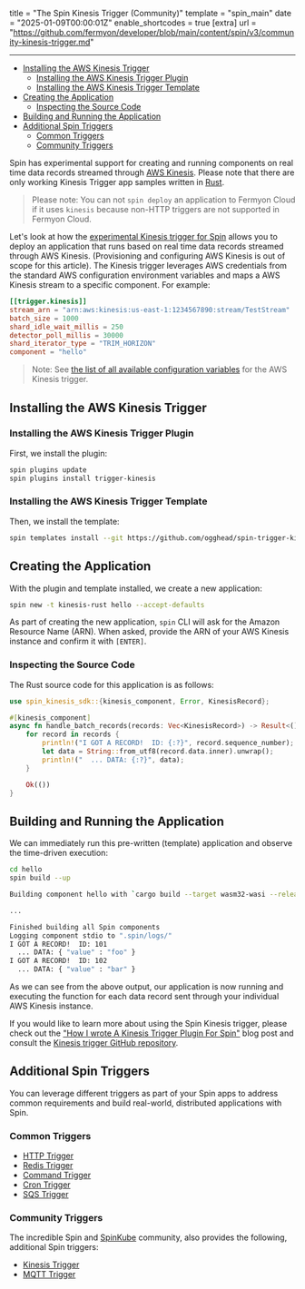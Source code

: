 title = "The Spin Kinesis Trigger (Community)"
template = "spin_main"
date = "2025-01-09T00:00:01Z"
enable_shortcodes = true
[extra]
url = "https://github.com/fermyon/developer/blob/main/content/spin/v3/community-kinesis-trigger.md"

---

- [Installing the AWS Kinesis Trigger](#installing-the-aws-kinesis-trigger)
  - [Installing the AWS Kinesis Trigger Plugin](#installing-the-aws-kinesis-trigger-plugin)
  - [Installing the AWS Kinesis Trigger Template](#installing-the-aws-kinesis-trigger-template)
- [Creating the Application](#creating-the-application)
  - [Inspecting the Source Code](#inspecting-the-source-code)
- [Building and Running the Application](#building-and-running-the-application)
- [Additional Spin Triggers](#additional-spin-triggers)
  - [Common Triggers](#common-triggers)
  - [Community Triggers](#community-triggers)


Spin has experimental support for creating and running components on real time data records streamed through [AWS Kinesis](https://docs.aws.amazon.com/streams/latest/dev/introduction.html). Please note that there are only working Kinesis Trigger app samples written in [Rust](https://github.com/ogghead/spin-trigger-kinesis).

> Please note: You can not `spin deploy` an application to Fermyon Cloud if it uses `kinesis` because non-HTTP triggers are not supported in Fermyon Cloud.

Let's look at how the [experimental Kinesis trigger for Spin](https://github.com/ogghead/spin-trigger-kinesis) allows you to deploy an application that runs based on real time data records streamed through AWS Kinesis. (Provisioning and configuring AWS Kinesis is out of scope for this article). The Kinesis trigger leverages AWS credentials from the standard AWS configuration environment variables and maps a AWS Kinesis stream to a specific component. For example:

<!-- @nocpy -->

```toml
[[trigger.kinesis]]
stream_arn = "arn:aws:kinesis:us-east-1:1234567890:stream/TestStream"
batch_size = 1000
shard_idle_wait_millis = 250
detector_poll_millis = 30000
shard_iterator_type = "TRIM_HORIZON"
component = "hello"
```

> Note: See [the list of all available configuration variables](https://github.com/ogghead/spin-trigger-kinesis?tab=readme-ov-file#spintoml) for the AWS Kinesis trigger.

## Installing the AWS Kinesis Trigger

### Installing the AWS Kinesis Trigger Plugin

First, we install the plugin:

```bash
spin plugins update
spin plugins install trigger-kinesis
```

### Installing the AWS Kinesis Trigger Template

Then, we install the template:

```bash
spin templates install --git https://github.com/ogghead/spin-trigger-kinesis
```

## Creating the Application

With the plugin and template installed, we create a new application:

```bash
spin new -t kinesis-rust hello --accept-defaults
```

As part of creating the new application, `spin` CLI will ask for the Amazon Resource Name (ARN). When asked, provide the ARN of your AWS Kinesis instance and confirm it with `[ENTER]`. 

### Inspecting the Source Code

The Rust source code for this application is as follows:

```Rust
use spin_kinesis_sdk::{kinesis_component, Error, KinesisRecord};

#[kinesis_component]
async fn handle_batch_records(records: Vec<KinesisRecord>) -> Result<(), Error> {
    for record in records {
        println!("I GOT A RECORD!  ID: {:?}", record.sequence_number);
        let data = String::from_utf8(record.data.inner).unwrap();
        println!("  ... DATA: {:?}", data);
    }

    Ok(())
}

```

## Building and Running the Application

We can immediately run this pre-written (template) application and observe the time-driven execution:

```bash
cd hello
spin build --up

Building component hello with `cargo build --target wasm32-wasi --release`

...

Finished building all Spin components
Logging component stdio to ".spin/logs/"
I GOT A RECORD!  ID: 101
  ... DATA: { "value" : "foo" }
I GOT A RECORD!  ID: 102
  ... DATA: { "value" : "bar" }
```

As we can see from the above output, our application is now running and executing the function for each data record sent through your individual AWS Kinesis instance.

If you would like to learn more about using the Spin Kinesis trigger, please check out the ["How I wrote A Kinesis Trigger Plugin For Spin"](https://www.fermyon.com/blog/how-i-wrote-a-kinesis-trigger-plugin-for-spin) blog post and consult the [Kinesis trigger GitHub repository](https://github.com/ogghead/spin-trigger-kinesis/).

## Additional Spin Triggers

You can leverage different triggers as part of your Spin apps to address common requirements and build real-world, distributed applications with Spin.

### Common Triggers

- [HTTP Trigger](./http-trigger.md)
- [Redis Trigger](./redis-trigger.md)
- [Command Trigger](./command-trigger.md)
- [Cron Trigger](./cron-trigger.md)
- [SQS Trigger](./sqs-trigger.md)

### Community Triggers

The incredible Spin and [SpinKube](https://spinkube.dev) community, also provides the following, additional Spin triggers:

- [Kinesis Trigger](./community-kinesis-trigger.md)
- [MQTT Trigger](./community-mqtt-trigger.md)